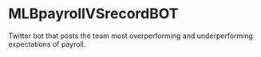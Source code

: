 # MLBpayrollVSrecordBOT
Twitter bot that posts the team most overperforming and underperforming expectations of payroll.
